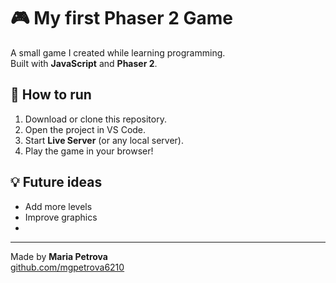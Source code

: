 # 🎮 My first Phaser 2 Game

A small game I created while learning programming.  
Built with **JavaScript** and **Phaser 2**.

## 🚀 How to run
1. Download or clone this repository.  
2. Open the project in VS Code.  
3. Start **Live Server** (or any local server).  
4. Play the game in your browser!

## 💡 Future ideas
- Add more levels  
- Improve graphics
- 
---

Made by **Maria Petrova**  
[github.com/mgpetrova6210](https://github.com/mgpetrova6210)

